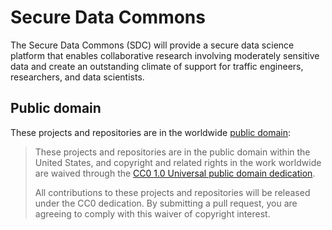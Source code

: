 # Secure Data Commons

The Secure Data Commons (SDC) will provide a secure data science platform that enables collaborative research involving moderately sensitive data and create an outstanding climate of support for traffic engineers, researchers, and data scientists.

## Public domain
These projects and repositories are in the worldwide [public domain](LICENSE.md):

> These projects and repositories are in the public domain within the United States, and copyright and related rights in the work worldwide are waived through the [CC0 1.0 Universal public domain dedication](https://creativecommons.org/publicdomain/zero/1.0/).
>
> All contributions to these projects and repositories will be released under the CC0 dedication. By submitting a pull request, you are agreeing to comply with this waiver of copyright interest.